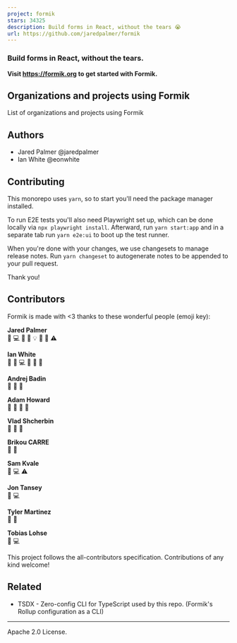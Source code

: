 ```yaml
---
project: formik
stars: 34325
description: Build forms in React, without the tears 😭 
url: https://github.com/jaredpalmer/formik
---
```


### Build forms in React, without the tears.

  

**Visit https://formik.org to get started with Formik.**

Organizations and projects using Formik
---------------------------------------

List of organizations and projects using Formik

Authors
-------

-   Jared Palmer @jaredpalmer
-   Ian White @eonwhite

Contributing
------------

This monorepo uses `yarn`, so to start you'll need the package manager installed.

To run E2E tests you'll also need Playwright set up, which can be done locally via `npx playwright install`. Afterward, run `yarn start:app` and in a separate tab run `yarn e2e:ui` to boot up the test runner.

When you're done with your changes, we use changesets to manage release notes. Run `yarn changeset` to autogenerate notes to be appended to your pull request.

Thank you!

Contributors
------------

Formik is made with <3 thanks to these wonderful people (emoji key):

  
**Jared Palmer**  
💬 💻 🎨 📖 💡 🤔 👀 ⚠️

  
**Ian White**  
💬 🐛 💻 📖 🤔 👀

  
**Andrej Badin**  
💬 🐛 📖

  
**Adam Howard**  
💬 🐛 🤔 👀

  
**Vlad Shcherbin**  
💬 🐛 🤔

  
**Brikou CARRE**  
🐛 📖

  
**Sam Kvale**  
🐛 💻 ⚠️

  
**Jon Tansey**  
🐛 💻

  
**Tyler Martinez**  
🐛 📖

  
**Tobias Lohse**  
🐛 💻

This project follows the all-contributors specification. Contributions of any kind welcome!

Related
-------

-   TSDX - Zero-config CLI for TypeScript used by this repo. (Formik's Rollup configuration as a CLI)

* * *

Apache 2.0 License.
